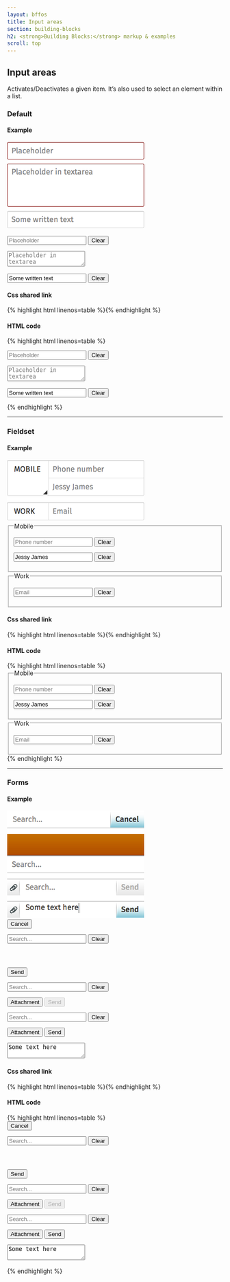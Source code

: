 ```yaml
---
layout: bffos
title: Input areas
section: building-blocks
h2: <strong>Building Blocks:</strong> markup & examples
scroll: top
---
```


## Input areas

Activates/Deactivates a given item. It’s also used to select an element within a list.

### Default

<div>
  <h4>Example</h4>
  <section class="example">
    <img src="../images/BB/input_1.png" alt="Input areas (Image replacing code)"/>
    <article class="frame">
      <form>
        <p>
          <input type="text" placeholder="Placeholder" required="">
          <button type="reset">Clear</button>
        </p>
        <p>
          <textarea placeholder="Placeholder in textarea" required=""></textarea>
        </p>
        <p>
          <input type="text" placeholder="Placeholder" value="Some written text" required="">
          <button type="reset">Clear</button>
        </p>
      </form>
    </article>
  </section>

  <h4>Css shared link</h4>
  {% highlight html linenos=table %}<link rel="stylesheet" type="text/css" href="shared/style/input_areas.css">{% endhighlight %}

  <h4>HTML code</h4>
  {% highlight html linenos=table %}
<form>
  <p>
    <input type="text" placeholder="Placeholder" required="">
    <button type="reset">Clear</button>
  </p>
  <p>
    <textarea placeholder="Placeholder in textarea" required=""></textarea>
  </p>
  <p>
    <input type="text" placeholder="Placeholder" value="Some written text" required="">
    <button type="reset">Clear</button>
  </p>
</form>{% endhighlight %}
</div>

<hr>

### Fieldset

<div>
  <h4>Example</h4>
  <section class="example">
    <img src="../images/BB/input_2.png" alt="Input areas (Image replacing code)"/>
    <article class="frame">
      <form>
        <fieldset>
          <legend class="action">Mobile</legend>
          <section>
            <p>
              <input type="tel" placeholder="Phone number" required="">
              <button type="reset">Clear</button>
            </p>
            <p>
              <input type="text" placeholder="Name" value="Jessy James" required="">
              <button type="reset">Clear</button>
            </p>
          </section>
        </fieldset>
        <fieldset>
          <legend>Work</legend>
          <section>
            <p>
              <input type="tel" placeholder="Email" required="">
              <button type="reset">Clear</button>
            </p>
          </section>
        </fieldset>
      </form>
    </article>
  </section>

  <h4>Css shared link</h4>
  {% highlight html linenos=table %}<link rel="stylesheet" type="text/css" href="shared/style/input_areas.css">{% endhighlight %}

  <h4>HTML code</h4>
  {% highlight html linenos=table %}
<form>
  <fieldset>
    <legend class="action">Mobile</legend>
    <section>
      <p>
        <input type="tel" placeholder="Phone number" required="">
        <button type="reset">Clear</button>
      </p>
      <p>
        <input type="text" placeholder="Name" value="Jessy James" required="">
        <button type="reset">Clear</button>
      </p>
    </section>
  </fieldset>
  <fieldset>
    <legend>Work</legend>
    <section>
      <p>
        <input type="tel" placeholder="Email" required="">
        <button type="reset">Clear</button>
      </p>
    </section>
  </fieldset>
</form>{% endhighlight %}
</div>

<hr>

### Forms

<div>
  <h4>Example</h4>
  <section class="example">
    <img src="../images/BB/input_3.png" alt="Input areas (Image replacing code)"/>
    <article class="input frame">
      <!-- form used at the top of the page with fixed/absolute position and content scrolls underneath -->
      <form role="search">
        <button type="submit">Cancel</button>
        <p>
          <input type="text" placeholder="Search..." required="">
          <button type="reset">Clear</button>
        </p>
      </form>
      <!-- form used under a header, this form scrolls together with the content underneath the header -->
      <section role="region">
        <header>
            <!-- here should be the content of the header -->
        </header>
        <form role="search" class="full">
          <button type="submit">Send</button>
          <p>
            <input type="text" placeholder="Search..." required="">
            <button type="reset">Clear</button>
          </p>
        </form>
      </section>
      <form role="search" class="bottom">
        <button class="icon icon-attachment">Attachment</button>
        <button type="submit" disabled="">Send</button>
        <p>
          <input type="text" placeholder="Search..." required="">
          <button type="reset">Clear</button>
        </p>
      </form>
      <form role="search" class="bottom">
        <button class="icon icon-attachment">Attachment</button>
        <button type="submit">Send</button>
        <p>
          <textarea placeholder="Search..." required="">Some text here</textarea>
        </p>
      </form>
    </article>
  </section>

  <h4>Css shared link</h4>
  {% highlight html linenos=table %}<link rel="stylesheet" type="text/css" href="shared/style/input_areas.css">{% endhighlight %}

  <h4>HTML code</h4>
  {% highlight html linenos=table %}
<!-- form used at the top of the page with fixed/absolute position and content scrolls underneath -->
<form role="search">
  <button type="submit">Cancel</button>
  <p>
    <input type="text" placeholder="Search..." required="">
    <button type="reset">Clear</button>
  </p>
</form>
<!-- form used under a header, this form scrolls together with the content underneath the header -->
<section role="region">
  <header>
      <!-- here should be the content of the header -->
  </header>
  <form role="search" class="full">
    <button type="submit">Send</button>
    <p>
      <input type="text" placeholder="Search..." required="">
      <button type="reset">Clear</button>
    </p>
  </form>
</section>
<form role="search" class="bottom">
  <button class="icon icon-attachment">Attachment</button>
  <button type="submit" disabled="">Send</button>
  <p>
    <input type="text" placeholder="Search..." required="">
    <button type="reset">Clear</button>
  </p>
</form>
<form role="search" class="bottom">
  <button class="icon icon-attachment">Attachment</button>
  <button type="submit">Send</button>
  <p>
    <textarea placeholder="Search..." required="">Some text here</textarea>
  </p>
</form>{% endhighlight %}
</div>

